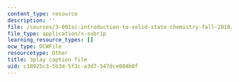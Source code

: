 ```yaml
---
content_type: resource
description: ''
file: /courses/3-091sc-introduction-to-solid-state-chemistry-fall-2010/c18925c35b3d5f3ca3d7547dce084b0f_j7EBObU5Tjk.vtt
file_type: application/x-subrip
learning_resource_types: []
ocw_type: OCWFile
resourcetype: Other
title: 3play caption file
uid: c18925c3-5b3d-5f3c-a3d7-547dce084b0f
---
```

